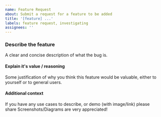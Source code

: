 ```yaml
---
name: Feature Request
about: Submit a request for a feature to be added
title: '[feature] ...'
labels: feature request, investigating
assignees: ''
---
```


### Describe the feature

A clear and concise description of what the bug is.

#### Explain it's value / reasoning

Some justification of why you think this feature would be valuable, either to yourself or to general users.

#### Additional context

If you have any use cases to describe, or demo (with image/link) please share
Screenshots/Diagrams are very appreciated!
